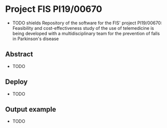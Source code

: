 # Project FIS PI19/00670
- TODO shields
Repository of the software for the FIS' project PI19/00670: Feasibility and cost-effectiveness study of the use of telemedicine is being developed with a multidisciplinary team for the prevention of falls in Parkinson's disease

## Abstract
- TODO

## Deploy
- TODO

## Output example
- TODO
